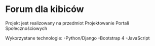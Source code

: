 # Forum dla kibiców

Projekt jest realizowany na przedmiot Projektowanie Portali Społecznościowych

Wykorzystane technologie:
  -Python/Django
  -Bootstrap 4
  -JavaScript
